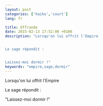 ```yaml
---
layout: post
categories: ['haiku','court']
lang: fr

title: Offrande
date: 2015-02-13 17:52:00 +0100
description: "Lorsqu'on lui offrit l'Empire


Le sage répondit :


Laissez-moi dormir !"
keywords: "empire,sage,dormir"
---
```

Lorsqu'on lui offrit l'Empire

Le sage répondit :

"Laissez-moi dormir !"
